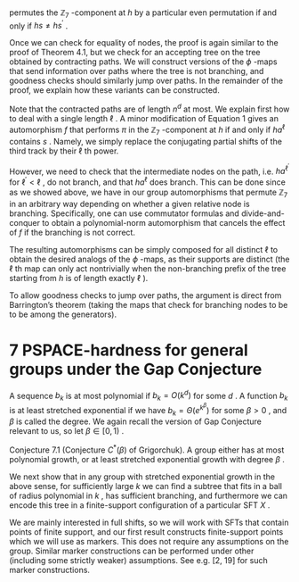 permutes the $\mathbb { Z } _ { 7 }$ -component at $h$ by a particular even permutation if and only if $h s \neq h s ^ { \prime }$ .

Once we can check for equality of nodes, the proof is again similar to the proof of Theorem 4.1, but we check for an accepting tree on the tree obtained by contracting paths. We will construct versions of the $\phi$ -maps that send information over paths where the tree is not branching, and goodness checks should similarly jump over paths. In the remainder of the proof, we explain how these variants can be constructed.

Note that the contracted paths are of length $n ^ { d }$ at most. We explain first how to deal with a single length $\ell$ . A minor modification of Equation 1 gives an automorphism $f$ that performs $\pi$ in the $\mathbb { Z } _ { 7 }$ -component at $h$ if and only if $h a ^ { \ell }$ contains $s$ . Namely, we simply replace the conjugating partial shifts of the third track by their $\ell$ th power.

However, we need to check that the intermediate nodes on the path, i.e. $h a ^ { \ell ^ { \prime } }$ for $\ell ^ { \prime } < \ell$ , do not branch, and that $h a ^ { \ell }$ does branch. This can be done since as we showed above, we have in our group automorphisms that permute $\mathbb { Z } _ { 7 }$ in an arbitrary way depending on whether a given relative node is branching. Specifically, one can use commutator formulas and divide-and-conquer to obtain a polynomial-norm automorphism that cancels the effect of $f$ if the branching is not correct.

The resulting automorphisms can be simply composed for all distinct $\ell$ to obtain the desired analogs of the $\phi$ -maps, as their supports are distinct (the $\ell$ th map can only act nontrivially when the non-branching prefix of the tree starting from $h$ is of length exactly $\ell$ ).

To allow goodness checks to jump over paths, the argument is direct from Barrington’s theorem (taking the maps that check for branching nodes to be to be among the generators).

# 7 PSPACE-hardness for general groups under the Gap Conjecture

A sequence $b _ { k }$ is at most polynomial if $b _ { k } = O ( k ^ { d } )$ for some $d$ . A function $b _ { k }$ is at least stretched exponential if we have $b _ { k } = \Theta ( e ^ { k ^ { \beta } } )$ for some $\beta > 0$ , and $\beta$ is called the degree. We again recall the version of Gap Conjecture relevant to us, so let $\beta \in [ 0 , 1 )$ .

Conjecture 7.1 (Conjecture $C ^ { * } ( \beta )$ of Grigorchuk). A group either has at most polynomial growth, or at least stretched exponential growth with degree $\beta$ .

We next show that in any group with stretched exponential growth in the above sense, for sufficiently large $k$ we can find a subtree that fits in a ball of radius polynomial in $k$ , has sufficient branching, and furthermore we can encode this tree in a finite-support configuration of a particular SFT $X$ .

We are mainly interested in full shifts, so we will work with SFTs that contain points of finite support, and our first result constructs finite-support points which we will use as markers. This does not require any assumptions on the group. Similar marker constructions can be performed under other (including some strictly weaker) assumptions. See e.g. [2, 19] for such marker constructions.